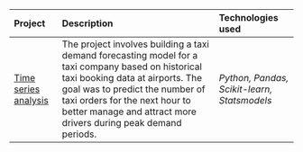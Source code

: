 | Project | Description | Technologies used | 
| :---------------------- | :---------------------- | :---------------------- |
| [Time series analysis](https://github.com/gi-garif/data-science-and-analytics-projects/blob/main/Time%20Series%20Analysis.ipynb) | The project involves building a taxi demand forecasting model for a taxi company based on historical taxi booking data at airports. The goal was to predict the number of taxi orders for the next hour to better manage and attract more drivers during peak demand periods.| *Python, Pandas, Scikit-learn, Statsmodels* |